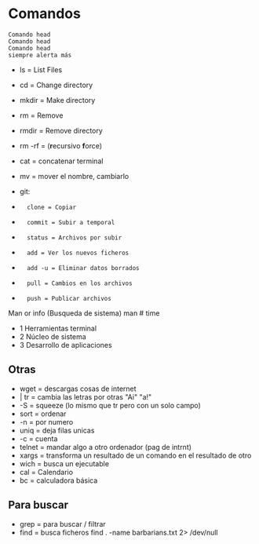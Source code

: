 # Comandos

```
Comando head
Comando head
Comando head
siempre alerta más
```

- ls = List Files
- cd = Change directory
- mkdir = Make directory
- rm = Remove
- rmdir = Remove directory
- rm -rf = (**r**ecursivo **f**orce)
- cat = concatenar terminal
- mv = mover el nombre, cambiarlo

- git:
-		clone = Copiar
-		commit = Subir a temporal
-		status = Archivos por subir
-		add = Ver los nuevos ficheros
-		add -u = Eliminar datos borrados
-		pull = Cambios en los archivos
-		push = Publicar archivos


Man or info (Busqueda de sistema) man # time
- 1 Herramientas terminal
- 2 Núcleo de sistema
- 3 Desarrollo de aplicaciones


## Otras

- wget = descargas cosas de internet
- | tr = cambia las letras por otras "Ai" "a!"
- 	-S = squeeze (lo mismo que tr pero con un solo campo)
- sort = ordenar
-	-n = por numero
- uniq = deja filas unicas
- 	-c = cuenta
- telnet = mandar algo a otro ordenador (pag de intrnt)
- xargs = transforma un resultado de un comando en el resultado de otro
- wich = busca un ejecutable
- cal = Calendario
- bc = calculadora básica



## Para buscar

- grep = para buscar / filtrar
- find = busca ficheros
						find . -name barbarians.txt 2> /dev/null